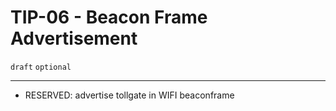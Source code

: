 # TIP-06 - Beacon Frame Advertisement
`draft` `optional`

---
- RESERVED: advertise tollgate in WIFI beaconframe

